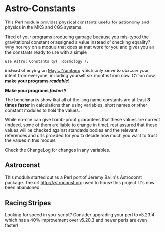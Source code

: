 # Astro-Constants
This Perl module provides physical constants useful for astronomy and physics
in the MKS and CGS systems.

Tired of your programs producing garbage because you mis-typed the gravitational constant
or assigned a value instead of checking equality?  Why not rely on a module that does
all that work for you and gives you all the constants ready to use with a simple
```
use Astro::Constants qw( :cosmology );
```
instead of relying on 
[Magic Numbers](https://en.wikipedia.org/wiki/Magic_number_%28programming%29#Unnamed_numerical_constants)
which only serve to obscure your intent from everyone, including yourself
six months from now.  C'mon now, **make your programs _readable_**!

**Make your programs _faster!!!_**

The benchmarks show that all of the long name constants are at least **3 times faster**
in calculations than using variables, short names or other constant modules to hold the values.

While no-one can give bomb-proof guarantees that these values are correct (indeed, 
some of them are liable to change in time), rest assured that these values
will be checked against standards bodies and the relevant references and urls
provided for you to decide how much you want to trust the values in this module.

Check the ChangeLog for changes in any variables.

## Astroconst
This module started out as a Perl port of Jeremy Bailin's Astroconst package.
The url http://astroconst.org used to house this project.  It's now been abandoned.

## Racing Stripes
Looking for speed in your script?  Consider upgrading your perl to v5.23.4
which has a 40% improvement over v5.20.3 and newer perls are even faster!
